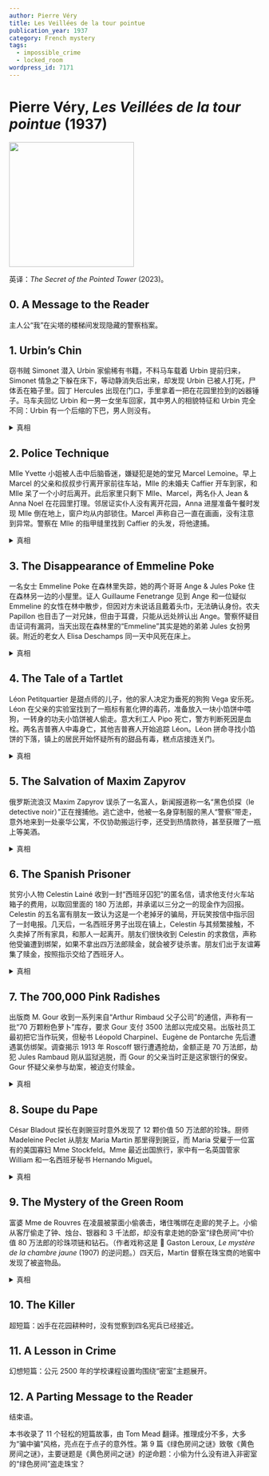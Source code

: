 ```yaml
---
author: Pierre Véry
title: Les Veillées de la tour pointue
publication_year: 1937
category: French mystery
tags:
  - impossible_crime
  - locked_room
wordpress_id: 7171
---
```


# Pierre Véry, <i>Les Veillées de la tour pointue</i> (1937)

<img src=images/1937_cover.jpg width=250/>

英译：<i>The Secret of the Pointed Tower</i> (2023)。

## 0. A Message to the Reader

主人公“我”在尖塔的楼梯间发现隐藏的警察档案。

## 1. Urbin’s Chin

窃书贼 Simonet 潜入 Urbin 家偷稀有书籍，不料马车载着 Urbin 提前归来，Simonet 情急之下躲在床下，等动静消失后出来，却发现 Urbin 已被人打死，尸体丢在箱子里。园丁 Hercules 出现在门口，手里拿着一把在花园里捡到的凶器锤子。马车夫回忆 Urbin 和一男一女坐车回家，其中男人的相貌特征和 Urbin 完全不同：Urbin 有一个后缩的下巴，男人则没有。

<details><summary>真相</summary>
凶手是马车夫，他和 Urbin 一样有一个后缩的下巴，所以他故意虚构了一名和自己相貌相反的男人。
</details>

## 2. Police Technique

Mlle Yvette 小姐被人击中后脑昏迷，嫌疑犯是她的堂兄 Marcel Lemoine。早上 Marcel 的父亲和叔叔步行离开家前往车站，Mlle 的未婚夫 Caffier 开车到家，和 Mlle 呆了一个小时后离开。此后家里只剩下 Mlle、Marcel，两名仆人 Jean & Anna Noel 在花园里打理。邻居证实仆人没有离开花园，Anna 进屋准备午餐时发现 Mlle 倒在地上，窗户均从内部锁住。Marcel 声称自己一直在画画，没有注意到异常。警察在 Mlle 的指甲缝里找到 Caffier 的头发，将他逮捕。

<details><summary>真相</summary>
Caffier 三天没去过理发店，不应该有碎头发。凶手是 Marcel，他故意栽赃陷害。
</details>

## 3. The Disappearance of Emmeline Poke

一名女士 Emmeline Poke 在森林里失踪，她的两个哥哥 Ange & Jules Poke 住在森林另一边的小屋里。证人 Guillaume Fenetrange 见到 Ange 和一位疑似 Emmeline 的女性在林中散步，但因对方未说话且戴着头巾，无法确认身份。农夫 Papillon 也目击了一对兄妹，但由于耳聋，只能从远处辨认出 Ange。警察怀疑目击证词有漏洞，当天出现在森林里的“Emmeline”其实是她的弟弟 Jules 女扮男装。附近的老女人 Elisa Deschamps 同一天中风死在床上。

<details><summary>真相</summary>
Emmeline、Ange、Jules 三人合谋害死 Deschamps。Emmeline 独吞了装有六万法郎的钱包，Ange、Jules 发现后将她勒死。
</details>

## 4. The Tale of a Tartlet

Léon Petitquartier 是甜点师的儿子，他的家人决定为垂死的狗狗 Vega 安乐死。Léon 在父亲的实验室找到了一瓶标有氰化钾的毒药，准备放入一块小馅饼中喂狗，一转身的功夫小馅饼被人偷走。意大利工人 Pipo 死亡，警方判断死因是血栓。两名吉普赛人中毒身亡，其他吉普赛人开始追踪 Léon。Léon 拼命寻找小馅饼的下落，镇上的居民开始怀疑所有的甜品有毒，糕点店接连关门。

<details><summary>真相</summary>
Pipo 的死因是血栓，吉普赛人的死因是毒蘑菇，均与小馅饼无关。Léon 父亲误食了小馅饼，因为蜂蜜中的葡萄糖中和了氰化钾的毒性（Kilini 反应），所以幸免于难。
</details>

## 5. The Salvation of Maxim Zapyrov

俄罗斯流浪汉 Maxim Zapyrov 误杀了一名富人，新闻报道称一名“黑色侦探（le detective noir）”正在搜捕他。逃亡途中，他被一名身穿制服的黑人“警察”带走，意外地来到一处豪华公寓，不仅协助搬运行李，还受到热情款待，甚至获赠了一瓶上等美酒。

<details><summary>真相</summary>
“Detective noir”不是黑人警察，而是侦探的名字 Paul Noir。
</details>

## 6. The Spanish Prisoner

贫穷小人物 Celestin Lainé 收到一封“西班牙囚犯”的匿名信，请求他支付火车站箱子的费用，以取回里面的 180 万法郎，并承诺以三分之一的现金作为回报。Celestin 的五名富有朋友一致认为这是一个老掉牙的骗局，开玩笑按信中指示回了一封电报。几天后，一名西班牙男子出现在镇上，Celestin 与其频繁接触，不久卖掉了所有家具，和那人一起离开。朋友们很快收到 Celestin 的求救信，声称他受骗遭到绑架，如果不拿出四万法郎赎金，就会被歹徒杀害。朋友们出于友谊筹集了赎金，按照指示交给了西班牙人。

<details><summary>真相</summary>
最初的“西班牙囚犯”信件的确是骗局，但 Celestin 看穿朋友们利用电报开玩笑，于是将计就计，反向策划了“绑架”事件，骗到赎金。
</details>

## 7. The 700,000 Pink Radishes

出版商 M. Gour 收到一系列来自“Arthur Rimbaud 父子公司”的通信，声称有一批“70 万颗粉色萝卜”库存，要求 Gour 支付 3500 法郎以完成交易。出版社员工最初把它当作玩笑，但秘书 Léopold Charpinel、Eugène de Pontarche 先后遭遇氯仿绑架。调查揭示 1913 年 Roscoff 银行遭遇抢劫，金额正是 70 万法郎，劫犯 Jules Rambaud 刚从监狱逃脱，而 Gour 的父亲当时正是这家银行的保安。Gour 怀疑父亲参与劫案，被迫支付赎金。

<details><summary>真相</summary>
出版社的三名推理小说家利用 Roscoff 银行抢劫案、Jules Rambaud 的越狱事件、Gour 父亲的银行保安背景，联手策划骗局，骗取了赎金。
</details>

## 8. Soupe du Pape

César Bladout 探长在剥豌豆时意外发现了 12 颗价值 50 万法郎的珍珠。厨师 Madeleine Peclet 从朋友 Maria Martin 那里得到豌豆，而 Maria 受雇于一位富有的美国寡妇 Mme Stockfeld。Mme 最近出国旅行，家中有一名英国管家 William 和一名西班牙秘书 Hernando Miguel。

<details><summary>真相</summary>
Hernando 先偷走了珍珠，藏在花瓶中，William 再次盗走珍珠。Mme 因地毯被宠物弄脏而发出尖叫，William 以为罪行暴露，匆忙将珍珠藏在厨房的豌豆中，被 Maria 无意间带走送给 Madeleine。
</details>

## 9. The Mystery of the Green Room

富婆 Mme de Rouvres 在凌晨被蒙面小偷袭击，堵住嘴绑在走廊的凳子上。小偷从客厅偷走了钟、烛台、银器和 3 千法郎，却没有拿走她的卧室“绿色房间”中价值 80 万法郎的珍珠项链和钻石。（作者戏称这是 📖 Gaston Leroux, <i>Le mystère de la chambre jaune</i> (1907) 的逆问题。）四天后，Martin 督察在珠宝商的地窖中发现了被盗物品。

<details><summary>真相</summary>
侦探 Fermier 趁调查时用赝品调换了真珠宝，并将嫌疑转移给珠宝商。
</details>

## 10. The Killer

超短篇：凶手在花园耕种时，没有觉察到四名宪兵已经接近。

## 11. A Lesson in Crime

幻想短篇：公元 2500 年的学校课程设置均围绕“密室”主题展开。

## 12. A Parting Message to the Reader

结束语。

本书收录了 11 个轻松的短篇故事，由 Tom Mead 翻译。推理成分不多，大多为“骗中骗”风格，亮点在于点子的意外性。第 9 篇《绿色房间之谜》致敬《黄色房间之谜》，主要谜题是《黄色房间之谜》的逆命题：小偷为什么没有进入非密室的“绿色房间”盗走珠宝？